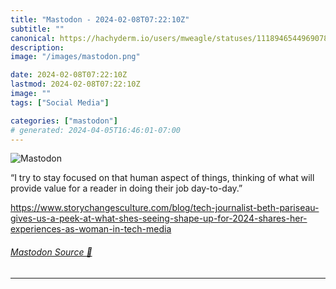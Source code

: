 ```yaml
---
title: "Mastodon - 2024-02-08T07:22:10Z"
subtitle: ""
canonical: https://hachyderm.io/users/mweagle/statuses/111894654496907856
description:
image: "/images/mastodon.png"

date: 2024-02-08T07:22:10Z
lastmod: 2024-02-08T07:22:10Z
image: ""
tags: ["Social Media"]

categories: ["mastodon"]
# generated: 2024-04-05T16:46:01-07:00
---
```

![Mastodon](/images/mastodon.png)

<p>“I try to stay focused on that human aspect of things, thinking of what will provide value for a reader in doing their job day-to-day.”</p><p><a href="https://www.storychangesculture.com/blog/tech-journalist-beth-pariseau-gives-us-a-peek-at-what-shes-seeing-shape-up-for-2024-shares-her-experiences-as-woman-in-tech-media" target="_blank" rel="nofollow noopener noreferrer" translate="no"><span class="invisible">https://www.</span><span class="ellipsis">storychangesculture.com/blog/t</span><span class="invisible">ech-journalist-beth-pariseau-gives-us-a-peek-at-what-shes-seeing-shape-up-for-2024-shares-her-experiences-as-woman-in-tech-media</span></a></p>


###### [Mastodon Source 🐘](https://hachyderm.io/@mweagle/111894654496907856)

___
